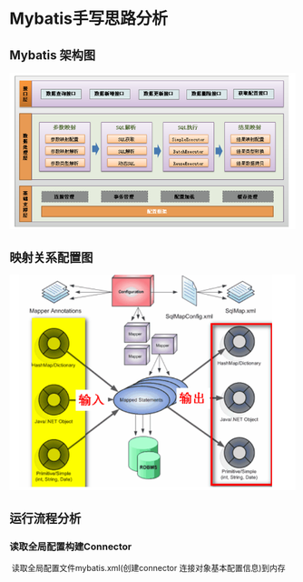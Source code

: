 # Mybatis手写思路分析

## Mybatis 架构图

![1557973129042](images\1557973129042.png)

## 映射关系配置图

![1557973237495](images\1557973237495.png)

## 运行流程分析

### 读取全局配置构建Connector

​	读取全局配置文件mybatis.xml(创建connector 连接对象基本配置信息)到内存








